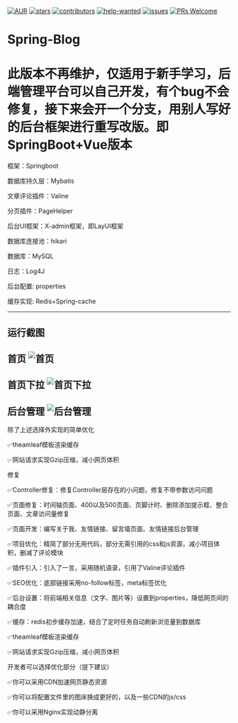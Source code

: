 [![AUR](https://img.shields.io/badge/license-Apache%20License%202.0-blue.svg)](https://github.com/laowenruo/Spring-Blog/master/LICENSE)
[![stars](https://badgen.net/github/stars//laowenruo/Spring-Blog)](https://github.com//laowenruo/Spring-Blog/stargazers)
[![contributors](https://badgen.net/github/contributors/laowenruo/Spring-Blog)](https://github.com/laowenruo/Spring-Blog/graphs/contributors)
[![help-wanted](https://badgen.net/github/label-issues/laowenruo/Spring-Blog/help%20wanted/open)](https://github.com/laowenruo/Spring-Blog/labels/help%20wanted)
[![issues](https://badgen.net/github/open-issues/laowenruo/Spring-Blog)](https://github.com/laowenruo/Spring-Blog/issues)
[![PRs Welcome](https://badgen.net/badge/PRs/welcome/green)](http://makeapullrequest.com)
# Spring-Blog

# 此版本不再维护，仅适用于新手学习，后端管理平台可以自己开发，有个bug不会修复，接下来会开一个分支，用别人写好的后台框架进行重写改版。即SpringBoot+Vue版本

框架：Springboot

数据库持久层：Mybatis

文章评论插件：Valine

分页插件：PageHelper

后台UI框架：X-admin框架，即LayUI框架

数据库连接池：hikari

数据库：MySQL

日志：Log4J

后台配置: properties

缓存实现: Redis+Spring-cache

------
运行截图
------
首页
![首页](https://t1.picb.cc/uploads/2021/03/24/Zj2xyL.jpg)
------
首页下拉
![首页下拉](https://t1.picb.cc/uploads/2021/03/24/Zj2F5v.png)
------
后台管理
![后台管理](https://t1.picb.cc/uploads/2021/03/24/Zj2PXi.png)
------

除了上述选择外实现的简单优化

✅theamleaf模板渲染缓存

✅网站请求实现Gzip压缩，减小网页体积

修复

✅Controller修复：修复Controller层存在的小问题，修复不带参数访问问题

✅页面修复：时间轴页面、400以及500页面、页脚计时、删除添加提示框、整合页面、文章访问量修复

✅页面开发：编写关于我、友情链接、留言墙页面、友情链接后台管理

✅项目优化：精简了部分无用代码，部分无需引用的css和js资源，减小项目体积，删减了评论模块

✅插件引入：引入了一言，采用随机语录，引用了Valine评论插件

✅SEO优化：底部链接采用no-follow标签，meta标签优化

✅后台设置：将前端相关信息（文字、图片等）设置到properties，降低网页间的耦合度

✅缓存：redis初步缓存加速，结合了定时任务自动刷新浏览量到数据库

✅theamleaf模板渲染缓存

✅网站请求实现Gzip压缩，减小网页体积

开发者可以选择优化部分（提下建议）

✅你可以采用CDN加速网页静态资源

✅你可以将配置文件里的图床换成更好的，以及一些CDN的js/css

✅你可以采用Nginx实现动静分离



